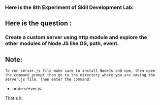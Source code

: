 ### Here is the 8th Experiment of Skill Development Lab:

## Here is the question :

### Create a custom server using http module and explore the other modules of Node JS like OS, path, event.

## Note:
    To run server.js file make sure to install NodeJs and npm, then open the command prompt then go to the directory where you are saving the server.js file. Then enter the command:
- node server.js

That's it.
